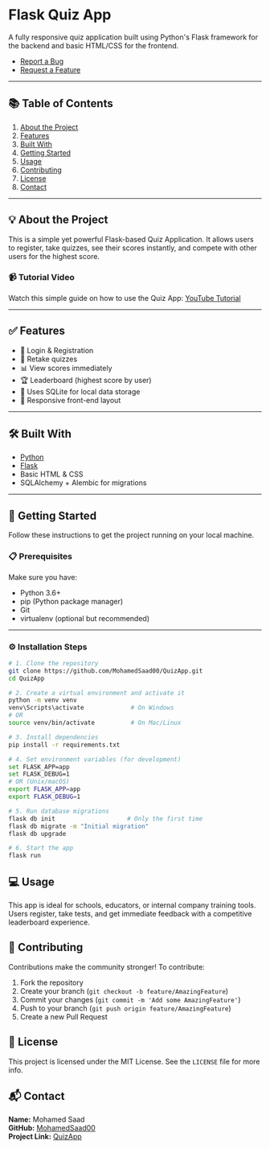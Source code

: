 # Flask Quiz App

A fully responsive quiz application built using Python's Flask framework for the backend and basic HTML/CSS for the frontend.

- [Report a Bug](https://github.com/MohamedSaad00/QuizApp/issues)
- [Request a Feature](https://github.com/MohamedSaad00/QuizApp/issues)

---

## 📚 Table of Contents

1. [About the Project](#💡-about-the-project)
2. [Features](#✅-features)
3. [Built With](#🛠️-built-with)
4. [Getting Started](#🚀-getting-started)
5. [Usage](#💻-usage)
6. [Contributing](#🤝-contributing)
7. [License](#📄-license)
8. [Contact](#📬-contact)

---

## 💡 About the Project

This is a simple yet powerful Flask-based Quiz Application. It allows users to register, take quizzes, see their scores instantly, and compete with other users for the highest score.

### 📹 Tutorial Video

Watch this simple guide on how to use the Quiz App: [YouTube Tutorial](https://youtu.be/vpatgXiygQ8)

---

## ✅ Features

- 🔐 Login & Registration
- 🔁 Retake quizzes
- 📊 View scores immediately
- 🏆 Leaderboard (highest score by user)
- 💾 Uses SQLite for local data storage
- 📱 Responsive front-end layout

---

## 🛠️ Built With

- [Python](https://www.python.org/)
- [Flask](https://flask.palletsprojects.com/)
- Basic HTML & CSS
- SQLAlchemy + Alembic for migrations

---

## 🚀 Getting Started

Follow these instructions to get the project running on your local machine.

### 📋 Prerequisites

Make sure you have:

- Python 3.6+
- pip (Python package manager)
- Git
- virtualenv (optional but recommended)

---

### ⚙️ Installation Steps

```bash
# 1. Clone the repository
git clone https://github.com/MohamedSaad00/QuizApp.git
cd QuizApp

# 2. Create a virtual environment and activate it
python -m venv venv
venv\Scripts\activate             # On Windows
# OR
source venv/bin/activate          # On Mac/Linux

# 3. Install dependencies
pip install -r requirements.txt

# 4. Set environment variables (for development)
set FLASK_APP=app
set FLASK_DEBUG=1
# OR (Unix/macOS)
export FLASK_APP=app
export FLASK_DEBUG=1

# 5. Run database migrations
flask db init                    # Only the first time
flask db migrate -m "Initial migration"
flask db upgrade

# 6. Start the app
flask run
```

## 💻 Usage

This app is ideal for schools, educators, or internal company training tools. Users register, take tests, and get immediate feedback with a competitive leaderboard experience.

## 🤝 Contributing

Contributions make the community stronger! To contribute:

1. Fork the repository
2. Create your branch (`git checkout -b feature/AmazingFeature`)
3. Commit your changes (`git commit -m 'Add some AmazingFeature'`)
4. Push to your branch (`git push origin feature/AmazingFeature`)
5. Create a new Pull Request

## 📄 License

This project is licensed under the MIT License. See the `LICENSE` file for more info.

## 📬 Contact

**Name:** Mohamed Saad  
**GitHub:** [MohamedSaad00](https://github.com/MohamedSaad00)  
**Project Link:** [QuizApp](https://github.com/MohamedSaad00/QuizApp)
